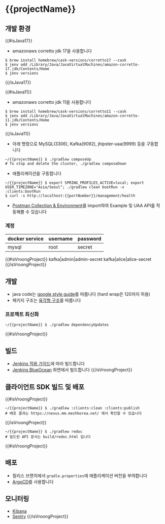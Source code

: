 # {{projectName}}

## 개발 환경

{{#isJava17}}
- amazonaws corretto jdk 17을 사용합니다
```shell
$ brew install homebrew/cask-versions/corretto17 --cask
$ jenv add /Library/Java/JavaVirtualMachines/amazon-corretto-17.jdk/Contents/Home
$ jenv versions
```
{{/isJava17}}

{{#isJava11}}
- amazonaws corretto jdk 11을 사용합니다
```shell
$ brew install homebrew/cask-versions/corretto11 --cask
$ jenv add /Library/Java/JavaVirtualMachines/amazon-corretto-11.jdk/Contents/Home
$ jenv versions
```
{{/isJava11}}

- 아래 명령으로 MySQL(3306), Kafka(9092), jhipster-uaa(9999) 등을 구동합니다
```shell
~/{{projectName}} $ ./gradlew composeUp
# To stop and delete the cluster, ./gradlew composeDown
```

- 애플리케이션을 구동합니다
```shell
~/{{projectName}} $ export SPRING_PROFILES_ACTIVE=local; export USER_TIMEZONE="Asia/Seoul"; ./gradlew clean bootRun -x :clients:bootRun
$ curl -s http://localhost:{{portNumber}}/management/health
```
- [Postman Collection & Environment](./postman)를 import하여 Example 및 UAA API를 작동해볼 수 있습니다

### 계정

docker service|username|password
---|---|---
mysql|root|secret
{{#isVroongProject}}
kafka|admin|admin-secret
kafka|alice|alice-secret
{{/isVroongProject}}

## 개발

- java code는 [google style guide](https://github.com/google/styleguide/blob/gh-pages/intellij-java-google-style.xml)를 따릅니다 (hard wrap은 120까지 허용)
- 패키지 구조는 [육각형 구조](https://reflectoring.io/spring-hexagonal/)를 따릅니다

### 프로젝트 최신화

```shell
~/{{projectName}} $ ./gradlew dependencyUpdates
```

{{#isVroongProject}}
## 빌드

- [Jenkins 적용 가이드](https://wiki.mm.meshkorea.net/pages/viewpage.action?pageId=95855850)에 따라 빌드합니다
- [Jenkins BlueOcean](https://jenkins.meshtools.io/blue/organizations/jenkins/{{projectName}}/activity) 화면에서 빌드합니다
{{/isVroongProject}}

## 클라이언트 SDK 빌드 및 배포

{{#isVroongProject}}
```shell
~/{{projectName}} $ ./gradlew :clients:clean :clients:publish
# 배포 결과는 https://nexus.mm.meshkorea.net/ 에서 확인할 수 있습니다
```
{{/isVroongProject}}

```shell
~/{{projectName}} $ ./gradlew redoc
# 빌드된 API 문서는 build/redoc.html 입니다
```

{{#isVroongProject}}
## 배포

- 릴리스 브랜치에서 `gradle.properties`에 애플리케이션 버전을 부여합니다
- [ArgoCD](https://argocd.meshtools.io/applications?search={{projectName}})를 사용합니다

## 모니터링

- [Kibana](https://kibana.meshtools.io/)
- [Sentry](https://sentry.io)
{{/isVroongProject}}
